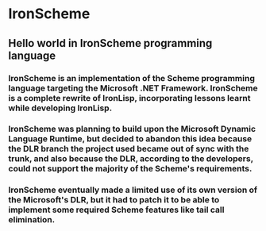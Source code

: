 # IronScheme
## Hello world in IronScheme programming language

### IronScheme is an implementation of the Scheme programming language targeting the Microsoft .NET Framework. IronScheme is a complete rewrite of IronLisp, incorporating lessons learnt while developing IronLisp.

### IronScheme was planning to build upon the Microsoft Dynamic Language Runtime, but decided to abandon this idea because the DLR branch the project used became out of sync with the trunk, and also because the DLR, according to the developers, could not support the majority of the Scheme's requirements.

### IronScheme eventually made a limited use of its own version of the Microsoft's DLR, but it had to patch it to be able to implement some required Scheme features like tail call elimination.